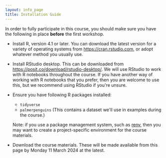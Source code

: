 ```yaml
---
layout: info_page
title: Installation Guide
---
```


In order to fully participate in this course, you should make sure you
have the following in place **before** the first workshop.

- Install R, version 4.1 or later. You can download the latest version for
  a variety of operating systems from
  <a href="https://cran.rstudio.com" target="_blank" rel="external noreferrer">https://cran.rstudio.com</a>,
  or adopt whatever method you usually use.
  
- Install RStudio desktop. This can be downloaded from
  <a href="https://posit.co/download/rstudio-desktop/" target="_blank" rel="external noreferrer">https://posit.co/download/rstudio-desktop/</a>.
  We will use RStudio to work with R notebooks throughout the course. If you have
  another way of working with R notebooks that you prefer, then you are welcome
  to use this, but we recommend using RStudio if you're unsure.

- Ensure you have following R packages installed:
  - `tidyverse`
  - `palmerpenguins` (This contains a dataset we'll use in examples during the
    course.)
  
  Note: if you use a package management system, such as
  <a href="https://rstudio.github.io/renv/" target="_blank" rel="external noreferrer">renv</a>,
  then you may want to create a project-specific environment for the course
  materials.

- Download the course materials. These will be made available from this page
  by Monday 11 March 2024 at the latest.


